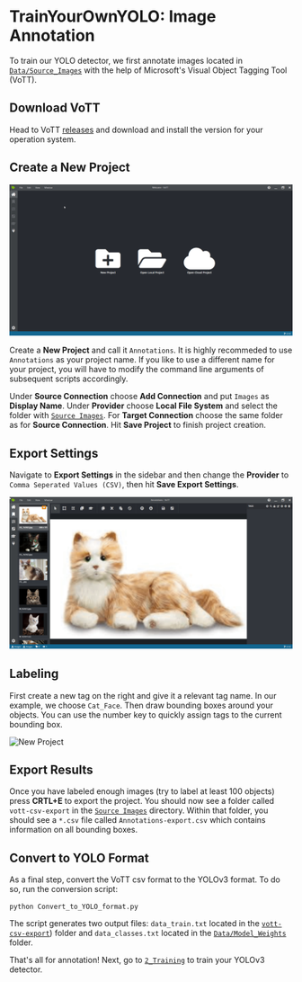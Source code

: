# TrainYourOwnYOLO: Image Annotation
To train our YOLO detector, we first annotate images located in [`Data/Source_Images`](/Data/Source_Images) with the help of Microsoft's Visual Object Tagging Tool (VoTT).

## Download VoTT
Head to VoTT [releases](https://github.com/Microsoft/VoTT/releases) and download and install the version for your operation system. 

## Create a New Project

![New Project](/1_Image_Annotation/Screenshots/New_Project.gif)

Create a **New Project** and call it `Annotations`. It is highly recommeded to use `Annotations` as your project name. If you like to use a different name for your project, you will have to modify the command line arguments of subsequent scripts accordingly. 

Under **Source Connection** choose **Add Connection** and put `Images` as **Display Name**. Under **Provider** choose **Local File System** and select the folder with [`Source Images`](/Data/Source_Images). For **Target Connection** choose the same folder as for **Source Connection**. Hit **Save Project** to finish project creation. 

## Export Settings
Navigate to **Export Settings** in the sidebar and then change the **Provider** to `Comma Seperated Values (CSV)`, then hit **Save Export Settings**. 

![New Project](/1_Image_Annotation/Screenshots/Export_Settings.gif)


## Labeling
First create a new tag on the right and give it a relevant tag name. In our example, we choose `Cat_Face`. Then draw bounding boxes around your objects. You can use the number key to quickly assign tags to the current bounding box. 

![New Project](/1_Image_Annotation/Screenshots/Labeling.gif)

## Export Results
Once you have labeled enough images (try to label at least 100 objects) press **CRTL+E** to export the project. You should now see a folder called `vott-csv-export` in the [`Source Images`](/Data/Source_Images) directory. Within that folder, you should see a `*.csv` file called `Annotations-export.csv` which contains information on all bounding boxes. 

## Convert to YOLO Format
As a final step, convert the VoTT csv format to the YOLOv3 format. To do so, run the conversion script:

```
python Convert_to_YOLO_format.py
```
The script generates two output files: `data_train.txt` located in the [`vott-csv-export`](/Data/Source_Images/vott-csv-export)) folder and `data_classes.txt` located in the [`Data/Model_Weights`](/Data/Model_Weights/) folder.

That's all for annotation! Next, go to [`2_Training`](/2_Training) to train your YOLOv3 detector.